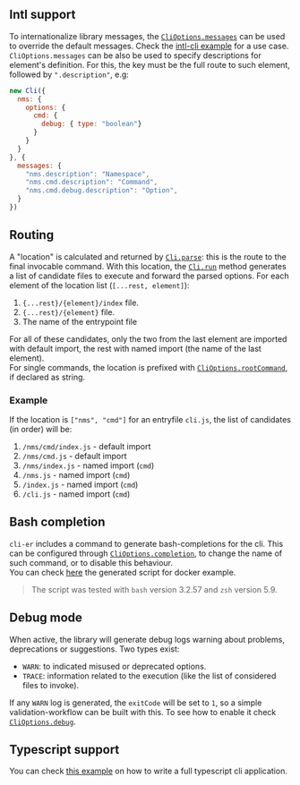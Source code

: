 ## Intl support
To internationalize library messages, the [`CliOptions.messages`](/docs/cli-options.md#messages) can be used to override the default messages. Check the [intl-cli example](/examples/intl-cli) for a use case.  
`CliOptions.messages` can be also be used to specify descriptions for element's definition. For this, the key must be the full route to such element, followed by `".description"`, e.g:
```javascript
new Cli({
  nms: {
    options: {
      cmd: {
        debug: { type: "boolean"}
      }
    }
  }
}, {
  messages: {
    "nms.description": "Namespace",
    "nms.cmd.description": "Command",
    "nms.cmd.debug.description": "Option",
  }
})
```

## Routing
A "location" is calculated and returned by [`Cli.parse`](/docs/api.md#parseargs): this is the route to the final invocable command.
With this location, the [`Cli.run`](/docs/api.md#runargs) method generates a list of candidate files to execute and forward the parsed options. For each element of the location list (`[...rest, element]`):
1. `{...rest}/{element}/index` file.
2. `{...rest}/{element}` file.
3. The name of the entrypoint file

For all of these candidates, only the two from the last element are imported with default import, the rest with named import (the name of the last element).  
For single commands, the location is prefixed with [`CliOptions.rootCommand`](/docs/cli-options.md#rootcommand), if declared as string.

### Example
If the location is `["nms", "cmd"]` for an entryfile `cli.js`, the list of candidates (in order) will be:
1. `/nms/cmd/index.js` - default import
2. `/nms/cmd.js` - default import
3. `/nms/index.js` - named import  (`cmd`)
4. `/nms.js` - named import  (`cmd`)
5. `/index.js` - named import  (`cmd`)
6. `/cli.js` - named import  (`cmd`)

## Bash completion
`cli-er` includes a command to generate bash-completions for the cli. This can be configured through [`CliOptions.completion`](/docs/cli-options.md#completion), to change the name of such command, or to disable this behaviour.  
You can check [here](/examples/docker/completions.sh) the generated script for docker example.
> The script was tested with `bash` version 3.2.57 and `zsh` version 5.9.

## Debug mode
When active, the library will generate debug logs warning about problems, deprecations or suggestions. Two types exist:
- `WARN`: to indicated misused or deprecated options.
- `TRACE`: information related to the execution (like the list of considered files to invoke).

If any `WARN` log is generated, the `exitCode` will be set to `1`, so a simple validation-workflow can be built with this.
To see how to enable it check [`CliOptions.debug`](/docs/cli-options.md#debug).

## Typescript support
You can check [this example](/examples/ts-cli) on how to write a full typescript cli application.